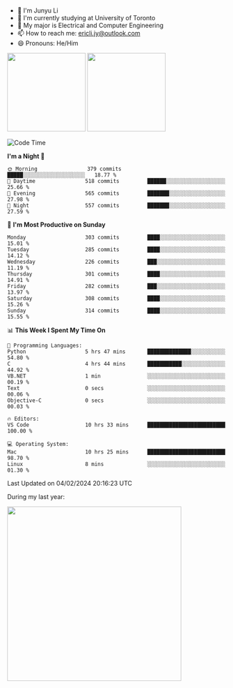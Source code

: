 ### 
- 👨 I'm Junyu Li
- 📖 I'm currently studying at University of Toronto
- 🌱 My major is Electrical and Computer Engineering
- 📫 How to reach me: ericli.jy@outlook.com
- 😄 Pronouns: He/Him

<p align="left">  
  <img height="180em" src="https://github-readme-stats-sigma-five-48.vercel.app/api?username=ericjyli&theme=tokyonight&show_icons=true&count_private=true&include_orgs=true" />
  <img height="180em" src="https://github-readme-stats-sigma-five-48.vercel.app/api/top-langs/?username=ericjyli&theme=tokyonight&count_private=true&include_orgs=true&include_orgs=true&layout=compact" />
</p>

<!--START_SECTION:waka-->
![Code Time](http://img.shields.io/badge/Code%20Time-404%20hrs%2052%20mins-blue)

**I'm a Night 🦉** 

```text
🌞 Morning                379 commits         █████░░░░░░░░░░░░░░░░░░░░   18.77 % 
🌆 Daytime                518 commits         ██████░░░░░░░░░░░░░░░░░░░   25.66 % 
🌃 Evening                565 commits         ███████░░░░░░░░░░░░░░░░░░   27.98 % 
🌙 Night                  557 commits         ███████░░░░░░░░░░░░░░░░░░   27.59 % 
```
📅 **I'm Most Productive on Sunday** 

```text
Monday                   303 commits         ████░░░░░░░░░░░░░░░░░░░░░   15.01 % 
Tuesday                  285 commits         ████░░░░░░░░░░░░░░░░░░░░░   14.12 % 
Wednesday                226 commits         ███░░░░░░░░░░░░░░░░░░░░░░   11.19 % 
Thursday                 301 commits         ████░░░░░░░░░░░░░░░░░░░░░   14.91 % 
Friday                   282 commits         ███░░░░░░░░░░░░░░░░░░░░░░   13.97 % 
Saturday                 308 commits         ████░░░░░░░░░░░░░░░░░░░░░   15.26 % 
Sunday                   314 commits         ████░░░░░░░░░░░░░░░░░░░░░   15.55 % 
```


📊 **This Week I Spent My Time On** 

```text
💬 Programming Languages: 
Python                   5 hrs 47 mins       ██████████████░░░░░░░░░░░   54.80 % 
C                        4 hrs 44 mins       ███████████░░░░░░░░░░░░░░   44.92 % 
VB.NET                   1 min               ░░░░░░░░░░░░░░░░░░░░░░░░░   00.19 % 
Text                     0 secs              ░░░░░░░░░░░░░░░░░░░░░░░░░   00.06 % 
Objective-C              0 secs              ░░░░░░░░░░░░░░░░░░░░░░░░░   00.03 % 

🔥 Editors: 
VS Code                  10 hrs 33 mins      █████████████████████████   100.00 % 

💻 Operating System: 
Mac                      10 hrs 25 mins      █████████████████████████   98.70 % 
Linux                    8 mins              ░░░░░░░░░░░░░░░░░░░░░░░░░   01.30 % 
```


 Last Updated on 04/02/2024 20:16:23 UTC
<!--END_SECTION:waka-->

<p> During my last year: </p>
<img height="400em" src="https://github-readme-stats-git-master-ericjyli.vercel.app/api/wakatime?username=ericjyli&layout=compact&theme=tokyonight" />

<!--
Here are some ideas to get you started:

- 🔭 I’m currently working on ...
- 🌱 I’m currently learning ...
- 👯 I’m looking to collaborate on ...
- 🤔 I’m looking for help with ...
- 💬 Ask me about ...
- 📫 How to reach me: ...
- 😄 Pronouns: ...
- ⚡ Fun fact: ...
-->

